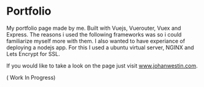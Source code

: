 # Portfolio
My portfolio page made by me.
Built with Vuejs, Vuerouter, Vuex and Express. The reasons i used the following 
frameworks was so i could familiarize myself more with them. I also wanted to
have experiance of deploying a nodejs app. For this I used a ubuntu virtual server,
NGINX and Lets Encrypt for SSL.

If you would like to take a look on the page just visit www.johanwestin.com.

( Work In Progress)
